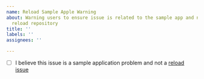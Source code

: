 ```yaml
---
name: Reload Sample Apple Warning
about: Warning users to ensure issue is related to the sample app and not the actual
  reload repository
title: ''
labels: ''
assignees: ''

---
```


[//]: # "This project is for the reload **_sample app_**. If you have a bug to file on reload itself please file it over [there](https://github.com/alallier/reload/issues)"
- [ ] I believe this issue is a sample application problem and not a [reload issue](https://github.com/alallier/reload/issues)
